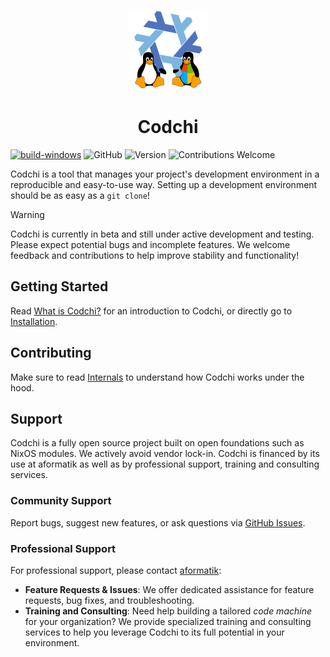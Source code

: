 <p align="center">
    <img src="docs/public/logo.webp" height="128">
    <h1 align="center">Codchi</h1>
</p>

[![build-windows](https://github.com/aformatik/codchi/actions/workflows/build-windows.yml/badge.svg)](https://github.com/aformatik/codchi/actions/workflows/build-windows.yml)
![GitHub](https://img.shields.io/github/license/aformatik/codchi)
![Version](https://img.shields.io/github/v/release/aformatik/codchi)
![Contributions Welcome](https://img.shields.io/badge/contributions-welcome-brightgreen.svg)

Codchi is a tool that manages your project's development environment in a reproducible and easy-to-use way. Setting up a development environment should be as easy as a `git clone`!

> [!WARNING]  
> Codchi is currently in beta and still under active development and testing. Please expect potential bugs and incomplete features. We welcome feedback and contributions to help improve stability and functionality!

## Getting Started

Read [What is Codchi?](https://codchi.dev/introduction/what-is-codchi) for an introduction to Codchi, or directly go to [Installation](https://codchi.dev/introduction/installation).

## Contributing

Make sure to read [Internals](https://codchi.dev/contrib/internals) to understand how Codchi works under the hood.

## Support

Codchi is a fully open source project built on open foundations such as NixOS modules. We actively avoid vendor lock-in. Codchi is financed by its use at aformatik as well as by professional support, training and consulting services.

### Community Support

Report bugs, suggest new features, or ask questions via [GitHub Issues](https://github.com/aformatik/codchi/issues).

### Professional Support

For professional support, please contact [aformatik](https://www.aformatik.de/kontakt):

- **Feature Requests & Issues**: We offer dedicated assistance for feature requests, bug fixes, and troubleshooting.
- **Training and Consulting**: Need help building a tailored *code machine* for your organization? We provide specialized training and consulting services to help you leverage Codchi to its full potential in your environment.

